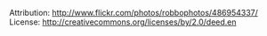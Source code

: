 Attribution: http://www.flickr.com/photos/robbophotos/486954337/
License: http://creativecommons.org/licenses/by/2.0/deed.en
